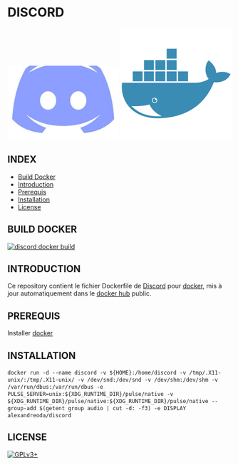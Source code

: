 # DISCORD

![discord](https://raw.githubusercontent.com/oda-alexandre/discord/master/img/logo-discord.png) ![docker](https://raw.githubusercontent.com/oda-alexandre/discord/master/img/logo-docker.png)


## INDEX

- [Build Docker](#BUILD)
- [Introduction](#INTRODUCTION)
- [Prerequis](#PREREQUIS)
- [Installation](#INSTALLATION)
- [License](#LICENSE)


## BUILD DOCKER

[![discord docker build](https://img.shields.io/docker/build/alexandreoda/discord.svg)](https://hub.docker.com/r/alexandreoda/discord)


## INTRODUCTION

Ce repository contient le fichier Dockerfile de [Discord](https://discordapp.com/) pour [docker](https://www.docker.com), mis à jour automatiquement dans le [docker hub](https://hub.docker.com/r/alexandreoda/discord/) public.


## PREREQUIS

Installer [docker](https://www.docker.com)


## INSTALLATION

```
docker run -d --name discord -v ${HOME}:/home/discord -v /tmp/.X11-unix/:/tmp/.X11-unix/ -v /dev/snd:/dev/snd -v /dev/shm:/dev/shm -v /var/run/dbus:/var/run/dbus -e PULSE_SERVER=unix:${XDG_RUNTIME_DIR}/pulse/native -v ${XDG_RUNTIME_DIR}/pulse/native:${XDG_RUNTIME_DIR}/pulse/native --group-add $(getent group audio | cut -d: -f3) -e DISPLAY alexandreoda/discord
```


## LICENSE

[![GPLv3+](http://gplv3.fsf.org/gplv3-127x51.png)](https://github.com/oda-alexandre/discord/blob/master/LICENSE)
